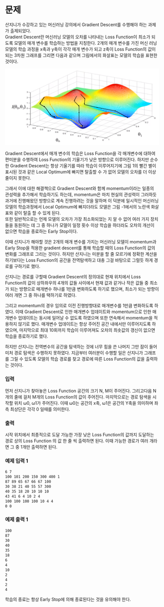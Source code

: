 # 문제

산지니가 수강하고 있는 머신러닝 강의에서 Gradient Descent를 수행해야 하는 과제가 출제되었다. <br>
Gradient Descent란 머신러닝 모델의 오차를 나타내는 Loss Function이 최소가 되도록 모델의 매개 변수를 학습하는 방법을 지칭한다. 2개의 매개 변수를 가진 머신 러닝 모델의 학습 과정을 x축과 y축이 각각 매개 변수가 되고 z축이 Loss Function의 값이 되는 3차원 그래프를 그리면 다음과 같으며 그림에서의 화살표는 모델의 학습을 표현한 것이다. <br>

![1](./img/3.png)

Gradient Descent에서 매개 변수의 학습은 Loss Function을 각 매개변수에 대하여 편미분을 수행하여 Loss Function의 기울기가 낮은 방향으로 이루어진다. 하지만 순수한 Gradient Descent는 항상 기울기를 따라 학습이 이루어지기에 그림 1의 빨간 별이 표시된 것과 같은 Local Optimum에 빠지면 탈출할 수 가 없어 모델의 오차를 더 이상 줄이지 못한다. <br>

그래서 이에 대한 해결책으로 Gradient Descent와 함께 momentum이라는 일종의 관성력을 추가해서 학습하기도 하는데, momentum은 마치 현실의 관성력이 그러하듯 과거에 진행해왔던 방향으로 계속 진행하려는 것을 말하며 이 덕분에 일시적인 머신러닝 모델의 학습과정에서 Local Optimum에 빠지더라도 모델은 그림 -1에서의 노란색 화살표와 같이 탈출 할 수 있게 된다. <br>
또한 일반적으로는 언제 모델의 오차가 가장 최소화되었는 지 알 수 없어 여러 가지 장치들을 동원하는 데 그 중 하나가 모델이 일정 횟수 이상 학습을 하더라도 오차의 개선이 없으면 학습을 종료하는 Early Stop이다. <br>

이때 산지니가 해야할 것은 2개의 매개 변수를 가지는 머신러닝 모델이 momentum과 Early Stop을 적용한 gradient descent를 통해 학습할 때의 Loss Function의 값의 변화를 그래프로 그리는 것이다. 하지만 산지니는 미분을 할 줄 모르기에 정확한 계산을 하기보다는 Loss Function의 공간을 전역탐색하고 대충 그걸 바탕으로 그럴듯 하게 경로를 구하기로 했다. <br>

산지니는 경로를 구할때 Gradient Descent의 정의대로 현재 위치에서 Loss Function의 값이 상하좌우의 4개의 값들 사이에서 현재 값과 같거나 작은 값들 중 최소가 되는 방향으로 매개변수 하나를 1만큼 변화하도록 하기로 했으며, 최소가 되는 방향이 여러 개면 그 중 하나를 택하기로 하였다. <br>

그리고 momentum의 경우 임의로 이전 진행방향대로 매개변수를 1만큼 변화하도록 하였다. 이때 Gradient Descent로 인한 매개변수 업데이트와 momentum으로 인한 매개변수 업데이트는 동시에 일어날 수 없도록 하였으며 또한 연속해서 momentum을 적용하지 않기로 했다. 
매개변수 업데이트는 항상 주어진 공간 내에서만 이루어지도록 하였으며, 마지막으로 최대 10회까지 학습이 이루어져도 오차의 최솟값의 갱신이 없으면 학습을 종료하기로 했다. <br>

하지만 산지니는 전역변수의 공간을 탐색하는 것에 너무 힘을 쓴 나머지 그만 잠이 들어 미처 경로 탐색은 수행하지 못하였다. 지금부터 여러분이 수행할 일은 산지니가 그래프를 그릴 수 있도록 모델의 학습 경로를 찾고 경로에 따른 Loss Function의 값을 출력하는 것이다. <br>

### 입력

먼저 산지니가 찾아놓은 Loss Function 공간의 크기 N, M이 주어진다. 그리고다음 N개의 줄에 걸처 M개의 Loss Function의 값이 주어진다. 마지막으로는 경로 탐색을 시작할 위치 ω0, ω1가 주어진다. 이때 ω0는 공간의 x축, ω1은 공간의 Y축을 의미하며 좌측 최상단은 각각 0 일때를 의미한다.

### 출력

시작 위치에서 최종적으로 도달 가능한 가장 낮은 Loss Function의 값까지 도달하는 경로 상의 Loss Function 의 값 한 줄 씩 출력하면 된다. 이때 가능한 경로가 여러 개라면 그 중 1개만 출력하면 된다.

### 예제 입력 1

```
6 7
100 101 200 150 300 400 1
87 89 65 67 66 67 100
30 38 21 40 55 57 300
40 35 18 20 10 10 10
43 41 6 4 10 2 4
100 100 100 100 10 4 4
0 0
```
### 예제 출력 1

```
100
87
30
40
35
18
6
4
10
2
4
2
4
```
학습의 종료는 항상 Early Stop에 의해 종료된다는 것을 유의해야 한다.
